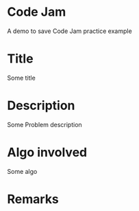 # Code Jam
A demo to save Code Jam practice example

# Title
Some title

# Description
Some Problem description



# Algo involved
Some algo

# Remarks
